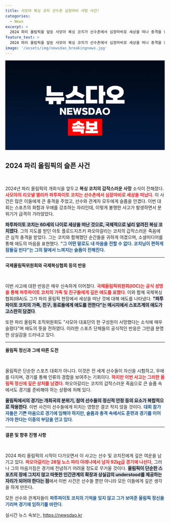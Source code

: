 ```yaml
---
title: 사모아 복싱 코치 선수촌 심장마비 사망 사건!
categories:
  - News
excerpt: >
  2024 파리 올림픽을 앞둔 사모아 복싱 코치가 선수촌에서 심장마비로 세상을 떠나 충격을 안겼다. 코치의 갑작스러운 죽음에 선수는 깊은 슬픔을 경험하며 경기에 임하게 된다.
feature_text: >
  2024 파리 올림픽을 앞둔 사모아 복싱 코치가 선수촌에서 심장마비로 세상을 떠나 충격을 안겼다. 코치의 갑작스러운 죽음에 선수는 깊은 슬픔을 경험하며 경기에 임하게 된다.
image: '/assets/img/newsdao_breakingnews.jpg'
---
```


<p><img src="/assets/img/newsdao_breakingnews.jpg" alt="flaretime 속보" /></p>

<h2 data-ke-size="size26">2024 파리 올림픽의 슬픈 사건</h2>

<p data-ke-size="size16">&nbsp;</p>

<p>2024년 파리 올림픽의 개회식을 앞두고 <b>복싱 코치의 갑작스러운 사망</b> 소식이 전해졌다. <b><span style="color: #ee2323;">사모아의 리오넬 엘리카 파투파이토 코치는 선수촌에서 심장마비로 세상을 떠났다</span></b>. 이 사건은 많은 이들에게 큰 충격을 주었고, 선수와 관계자 모두에게 슬픔을 안겼다. 이번 대회는 스포츠의 화합과 우애를 강조하는 자리인데, 이렇게 불행한 사고가 발생하면서 분위기가 급격히 가라앉았다. </p>

<p><b><span style="background-color: #21538527;">파투파이토 코치는 60세의 나이로 세상을 떠난 것으로, 국제적으로 널리 알려진 복싱 코치였다</span></b>. 그의 지도를 받던 아토 플로드지츠키 파오아갈리는 코치의 갑작스러운 죽음에 큰 심적 충격을 받았다. 그는 코치와 함께했던 순간들을 귀하게 여겼으며, 소셜미디어를 통해 애도의 마음을 표현했다. <b><span style="color: #1a5490;">"그 어떤 말로도 내 마음을 전할 수 없다. 코치님이 편하게 잠들길 빈다"는 그의 말에서 느껴지는 슬픔이 전해진다.</span></b></p>

<hr>

<p><b>국제올림픽위원회와 국제복싱협회 등의 반응</b></p>

<p data-ke-size="size16">&nbsp;</p>

<p>이번 사고에 대한 반응은 매우 신속하게 이어졌다. <b><span style="color: #ee2323;">국제올림픽위원회(IOC)는 공식 성명을 통해 파투파이토 코치의 가족 및 친구들에게 깊은 애도를 표했다</span></b>. 이와 함께 국제복싱협회(IBA)도 그가 파리 올림픽 현장에서 세상을 떠난 것에 대해 애도를 나타냈다. <b><span style="background-color: #21538527;">"파투파이토 코치의 가족, 친구, 동료들에게 애도를 전한다"는 메시지에서 스포츠계의 애도가 고스란히 담겼다</span></b>. </p>

<p>또한 파리 올림픽 조직위원회도 "사모아 대표단의 한 구성원이 사망했다는 소식에 매우 슬펐다"며 애도의 뜻을 전하였다. 이러한 스포츠 단체들의 공식적인 반응은 그만큼 분명한 상실감을 드러내고 있다.</p>

<hr>

<p><b>올림픽 정신과 그에 따른 도전</b></p>

<p data-ke-size="size16">&nbsp;</p>

<p>올림픽은 단순한 스포츠 대회가 아니다. 이것은 전 세계 선수들이 자신을 시험하고, 우애를 다지며, 경기를 통해 인류의 경합을 보여주는 기회이다. <b><span style="color: #ee2323;">하지만 이번 사고는 그러한 올림픽 정신에 깊은 상처를 남겼다</span></b>. 파오아갈리는 코치의 갑작스러운 죽음으로 큰 슬픔 속에서도 경기를 준비해야 하는 상황에 처해 있다.</p>

<p><b><span style="background-color: #21538527;">올림픽에서의 경기는 개최국의 분위기, 참여 선수들의 정신적 안정 등의 요소가 복합적으로 작용한다</span></b>. 이번 사건이 선수들에게 미치는 영향은 결코 작지 않을 것이다. <b><span style="color: #1a5490;">대회 참가자들은 기쁜 마음으로 경기에 임해야 하지만, 슬픔과 충격 속에서도 훈련과 경기를 이어가야 한다는 이중의 부담을 안고 있다</span></b>.</p>

<hr>

<p><b>결론 및 향후 진행 사항</b></p>

<p data-ke-size="size16">&nbsp;</p>

<p>2024 파리 올림픽의 시작이 다가오면서 이 사고는 선수 및 코치진에게 깊은 여운을 남기고 있다. <b><span style="color: #ee2323;">파오아갈리는 28일 노스 파리 아레나에서 남자 92㎏급 경기에 나선다</span></b>, 그러나 그의 마음가짐은 경기에 전념하기 어려울 정도로 무거울 것이다. <b><span style="background-color: #21538527;">올림픽이 단순한 스포츠의 장에 그치지 않고 따뜻한 인간관계의 확장과 상실감의 understood를 제공하는 자리가 되어야 한다는 점</span></b>에서 이번 사건은 선수들 뿐만 아니라 모든 이들에게 깊은 생각을 하게 만든다. </p>

<p>모든 선수와 관계자들이 <b><span style="color: #1a5490;">파투파이토 코치의 기억을 잊지 않고 그가 보여준 올림픽 정신을 기리며 경기에 임하기를 바란다</span></b>.</p>
실시간 뉴스 속보는, <a href="https://newsdao.kr" rel="dofollow">https://newsdao.kr</a>


